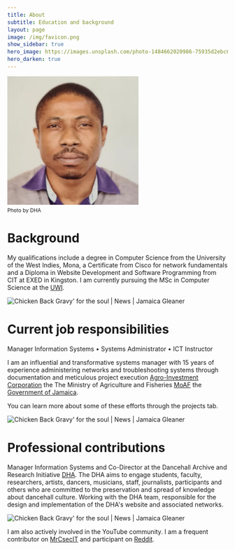 ```yaml
---
title: About
subtitle: Education and background
layout: page
image: /img/favicon.png
show_sidebar: true
hero_image: https://images.unsplash.com/photo-1484662020986-75935d2ebc66?ixlib=rb-1.2.1&ixid=MnwxMjA3fDB8MHxwaG90by1wYWdlfHx8fGVufDB8fHx8&auto=format&fit=crop&w=870&q=80
hero_darken: true
---
```


<img src="/img/favicon.png" alt="Bertland Hope Jamaica" width="300"><br/>
<small>Photo by DHA</small>

# Background

My qualifications include a degree in Computer Science from the University of the West Indies, Mona, a Certificate from Cisco for network fundamentals and a Diploma in Website Development and Software Programming from CIT at EXED in Kingston. I am currently pursuing the MSc in Computer Science at the [UWI](https://www.mona.uwi.edu/). 

![Chicken Back Gravy' for the soul | News | Jamaica Gleaner](https://images.unsplash.com/photo-1568952433726-3896e3881c65?ixlib=rb-1.2.1&ixid=MnwxMjA3fDB8MHxwaG90by1wYWdlfHx8fGVufDB8fHx8&auto=format&fit=crop&w=870&q=80)

# Current job responsibilities

Manager Information Systems • Systems Administrator • ICT Instructor

I am an influential and transformative systems manager with 15 years of experience administering networks and troubleshooting systems through documentation and meticulous project execution [Agro-Investment Corporation](https://www.agroinvest.gov.jm/) the The Ministry of Agriculture and Fisheries [MoAF](https://www.moa.gov.jm/) the [Government of Jamaica](https://www.gov.jm/).

You can learn more about some of these efforts through the projects tab.

![Chicken Back Gravy' for the soul | News | Jamaica Gleaner](https://images.unsplash.com/photo-1519389950473-47ba0277781c?ixlib=rb-1.2.1&ixid=MnwxMjA3fDB8MHxwaG90by1wYWdlfHx8fGVufDB8fHx8&auto=format&fit=crop&w=870&q=80)

# Professional contributions

Manager Information Systems and Co-Director at the Dancehall Archive and Research Initiative [DHA](http://www.dancehallarchive.org/). The DHA aims to engage students, faculty, researchers, artists, dancers, musicians, staff, journalists, participants and others who are committed to the preservation and spread of knowledge about dancehall culture. Working with the DHA team, responsible for the design and implementation of the DHA's website and associated networks.

![Chicken Back Gravy' for the soul | News | Jamaica Gleaner](https://images.unsplash.com/photo-1580894742597-87bc8789db3d?ixlib=rb-1.2.1&ixid=MnwxMjA3fDB8MHxwaG90by1wYWdlfHx8fGVufDB8fHx8&auto=format&fit=crop&w=870&q=80)

I am also actively involved in the YouTube community. I am a frequent contributor on [MrCsecIT](https://www.youtube.com/channel/UCaHRQTSDaH5Wf93u6EWpeew) and participant on [Reddit](https://www.reddit.com/user/bertlandh).


